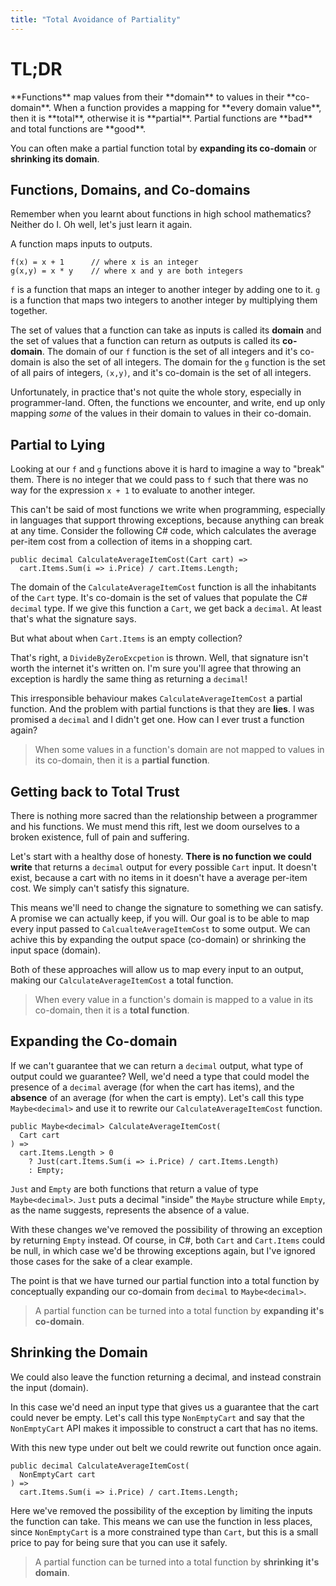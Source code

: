 ```yaml
---
title: "Total Avoidance of Partiality"
---
```


# TL;DR

<div class="tldr">
**Functions** map values from their **domain** to values in their **co-domain**. When a function provides a mapping
for **every domain value**, then it is **total**, otherwise it is **partial**. Partial functions are
**bad** and total functions are **good**.

You can often make a partial function total by **expanding its co-domain** or
**shrinking its domain**.
</div>

## Functions, Domains, and Co-domains

Remember when you learnt about functions in high school mathematics? Neither do I. Oh well, let's just learn it again.

A function maps inputs to outputs.

<pre><code class="language-csharp">f(x) = x + 1      // where x is an integer
g(x,y) = x * y    // where x and y are both integers
</code></pre>

<code class=language-csharp>f</code> is a function that maps an integer to another integer by adding one to it. <code class=language-csharp>g</code> is a function that maps two integers to another integer by multiplying them together.

The set of values that a function can take as inputs is called its **domain** and the set of values that a function can return as outputs is called its **co-domain**. The domain of our <code class=language-csharp>f</code> function is the set of all integers and it's co-domain is also the set of all integers. The domain for the <code class=language-csharp>g</code> function is the set of all pairs of integers, <code class=language-csharp>(x,y)</code>, and it's co-domain is the set of all integers.

Unfortunately, in practice that's not quite the whole story, especially in programmer-land. Often, the functions we encounter, and write, end
up only mapping _some_ of the values in their domain to values in their co-domain.

## Partial to Lying

Looking at our <code class=language-csharp>f</code> and <code class=language-csharp>g</code> functions above it is hard to imagine a way to "break" them. There is no integer that we could pass to <code class=language-csharp>f</code> such that there was no way for the expression <code class=language-csharp>x + 1</code> to evaluate to another integer.

This can't be said of most functions we write when programming, especially in languages that support throwing exceptions, because anything can break at any time. Consider the following C# code, which calculates the average per-item cost from a collection of items in a shopping cart.

<pre><code class="language-csharp">public decimal CalculateAverageItemCost(Cart cart) =>
  cart.Items.Sum(i => i.Price) / cart.Items.Length;
</code></pre>

The domain of the <code class="language-csharp">CalculateAverageItemCost</code> function is all the inhabitants of the `Cart` type. It's co-domain is the set of values that populate the C# <code class=language-csharp>decimal</code> type. If we give this function
a `Cart`, we get back a `decimal`. At least that's what the signature says.

But what about when `Cart.Items` is an empty collection?

That's right, a `DivideByZeroExcpetion` is thrown. Well, that signature isn't worth the internet it's written on. I'm sure you'll agree that throwing an exception is hardly the same thing as returning a <code class=language-csharp>decimal</code>!

This irresponsible behaviour makes <code class=language-csharp>CalculateAverageItemCost</code> a partial function. And the problem with partial functions is that they are **lies**. I was promised a `decimal` and I didn't get one. How can I ever trust a function again?

> When some values in a function's domain are not mapped to values in its co-domain, then it is a **partial function**.

## Getting back to Total Trust

There is nothing more sacred than the relationship between a programmer and his functions. We must mend this rift, lest we doom ourselves
to a broken existence, full of pain and suffering.

Let's start with a healthy dose of honesty. **There is no function we could write** that returns a `decimal` output for every possible `Cart` input. It doesn't exist, because a cart with no items in it doesn't have a average per-item cost. We simply can't satisfy this signature.

This means we'll need to change the signature to something we can satisfy. A promise we can actually keep, if you will. Our goal is
to be able to map every input passed to `CalcualteAverageItemCost` to some output. We can achive this by expanding the output space
(co-domain) or shrinking the input space (domain).

Both of these approaches will allow us to map every input to an output, making our `CalculateAverageItemCost` a total function.

> When every value in a function's domain is mapped to a value in its co-domain, then it is a **total function**.

## Expanding the Co-domain

If we can't guarantee that we can return a `decimal` output, what type of output could we guarantee? Well, we'd need a type that could model the presence of a `decimal` average (for when the cart has items), and the **absence** of an average (for when the cart is empty). Let's call this type `Maybe<decimal>` and use it to rewrite our `CalculateAverageItemCost` function.

<pre><code class="language-csharp">public Maybe&lt;decimal&gt; CalculateAverageItemCost(
  Cart cart
) =>
  cart.Items.Length > 0
    ? Just(cart.Items.Sum(i => i.Price) / cart.Items.Length)
    : Empty;
</code></pre>

`Just` and `Empty` are both functions that return a value of type `Maybe<decimal>`. `Just` puts a decimal "inside" the `Maybe` structure while
`Empty`, as the name suggests, represents the absence of a value.

With these changes we've removed the possibility of throwing an exception by returning `Empty` instead. Of course, in C#, both `Cart` and `Cart.Items` could be null, in which case we'd be throwing exceptions again, but I've ignored those cases for the sake of a clear example.

The point is that we have turned our partial function into a total function by conceptually expanding our co-domain
from `decimal` to `Maybe<decimal>`.

> A partial function can be turned into a total function by **expanding it's co-domain**.

## Shrinking the Domain

We could also leave the function returning a decimal, and instead constrain the input (domain).

In this case we'd need an input type that gives us a guarantee that the cart could never be empty. Let's call this type `NonEmptyCart` and say that the `NonEmptyCart` API makes it impossible to construct a cart that has no items.

With this new type under out belt we could rewrite out function once again.

<pre><code class="language-csharp">public decimal CalculateAverageItemCost(
  NonEmptyCart cart
) =>
  cart.Items.Sum(i => i.Price) / cart.Items.Length;
</code></pre>

Here we've removed the possibility of the exception by limiting the inputs the function can take. This means we can use the function in less places, since `NonEmptyCart` is a more constrained type than `Cart`, but this is a small price to pay for being sure that you can use it safely.

> A partial function can be turned into a total function by **shrinking it's domain**.
